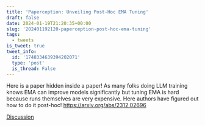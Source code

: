 ```yaml
---
title: 'Paperception: Unveiling Post-Hoc EMA Tuning'
draft: false
date: 2024-01-19T21:20:35+00:00
slug: '202401192120-paperception-post-hoc-ema-tuning'
tags:
  - tweets
is_tweet: true
tweet_info:
  id: '1748334639394202071'
  type: 'post'
  is_thread: False
---
```




Here is a paper hidden inside a paper! As many folks doing LLM training knows EMA can improve models significantly but tuning EMA is hard because runs themselves are very expensive. Here authors have figured out how to do it post-hoc!
<https://arxiv.org/abs/2312.02696>

[Discussion](https://x.com/sytelus/status/1748334639394202071)
